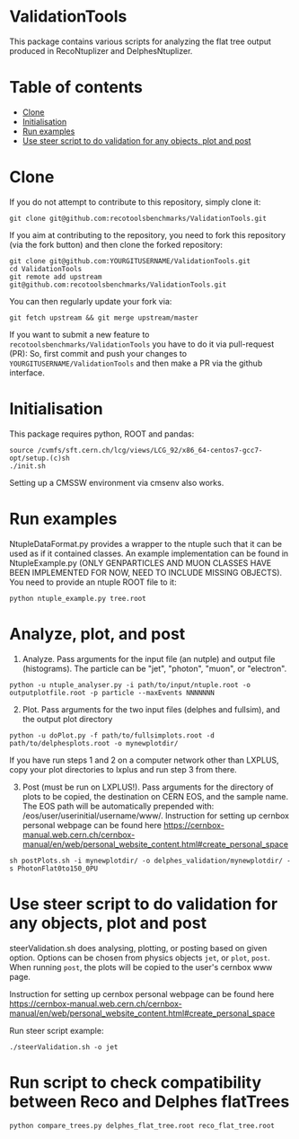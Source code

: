 ValidationTools
===============

This package contains various scripts for analyzing the flat tree output produced in RecoNtuplizer and DelphesNtuplizer.

Table of contents
=================
  * [Clone](#clone)
  * [Initialisation](#initilisation)
  * [Run examples](#run-examples)
  * [Use steer script to do validation for any objects, plot and post](#steerValidation)


Clone 
=====

If you do not attempt to contribute to this repository, simply clone it:
```
git clone git@github.com:recotoolsbenchmarks/ValidationTools.git
```

If you aim at contributing to the repository, you need to fork this repository (via the fork button) and then clone the forked repository:
```
git clone git@github.com:YOURGITUSERNAME/ValidationTools.git
cd ValidationTools
git remote add upstream git@github.com:recotoolsbenchmarks/ValidationTools.git
```
You can then regularly update your fork via:
```
git fetch upstream && git merge upstream/master
```

If you want to submit a new feature to ```recotoolsbenchmarks/ValidationTools``` you have to do it via pull-request (PR):
So, first commit and push your changes to ```YOURGITUSERNAME/ValidationTools``` and then make a PR via the github interface. 


Initialisation
==============

This package requires python, ROOT and pandas:

```
source /cvmfs/sft.cern.ch/lcg/views/LCG_92/x86_64-centos7-gcc7-opt/setup.(c)sh 
./init.sh
```

Setting up a CMSSW environment via cmsenv also works.

Run examples
============

NtupleDataFormat.py provides a wrapper to the ntuple such that it can be used as if it contained classes. An example implementation can be found in NtupleExample.py (ONLY GENPARTICLES AND MUON CLASSES HAVE BEEN IMPLEMENTED FOR NOW, NEED TO INCLUDE MISSING OBJECTS). You need to provide an ntuple ROOT file to it:

```
python ntuple_example.py tree.root

```

Analyze, plot, and post
=======================

1. Analyze. Pass arguments for the input file (an nutple) and output file (histograms). The particle can be "jet", "photon", "muon", or "electron". 

```
python -u ntuple_analyser.py -i path/to/input/ntuple.root -o outputplotfile.root -p particle --maxEvents NNNNNNN
```

2. Plot. Pass arguments for the two input files (delphes and fullsim), and the output plot directory

```
python -u doPlot.py -f path/to/fullsimplots.root -d path/to/delphesplots.root -o mynewplotdir/
```
If you have run steps 1 and 2 on a computer network other than LXPLUS, copy your plot directories to lxplus and run step 3 from there. 

3. Post (must be run on LXPLUS!). Pass arguments for the directory of plots to be copied, the destination on CERN EOS, and the sample name. The EOS path will be automatically prepended with: /eos/user/userinitial/username/www/. Instruction for setting up cernbox personal webpage can be found here <https://cernbox-manual.web.cern.ch/cernbox-manual/en/web/personal_website_content.html#create_personal_space>


```
sh postPlots.sh -i mynewplotdir/ -o delphes_validation/mynewplotdir/ -s PhotonFlat0to150_0PU
```

Use steer script to do validation for any objects, plot and post
================================================================

steerValidation.sh does analysing, plotting, or posting based on given option. Options can be chosen from physics objects ```jet```, or ```plot```, ```post```. When running ```post```, the plots will be copied to the user's cernbox www page.

Instruction for setting up cernbox personal webpage can be found here \
<https://cernbox-manual.web.cern.ch/cernbox-manual/en/web/personal_website_content.html#create_personal_space>

Run steer script example:
```
./steerValidation.sh -o jet 
``` 



Run script to check compatibility between Reco and Delphes flatTrees
=====================================================================

```
python compare_trees.py delphes_flat_tree.root reco_flat_tree.root
```
